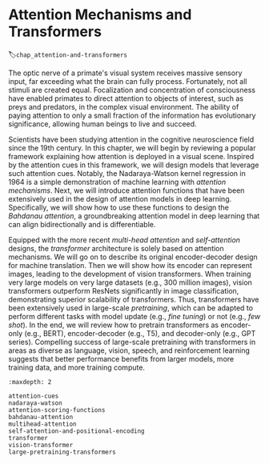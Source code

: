 # Attention Mechanisms and Transformers
:label:`chap_attention-and-transformers`

The optic nerve of a primate's visual system
receives massive sensory input,
far exceeding what the brain can fully process.
Fortunately,
not all stimuli are created equal.
Focalization and concentration of consciousness
have enabled primates to direct attention
to objects of interest,
such as preys and predators,
in the complex visual environment.
The ability of paying attention to
only a small fraction of the information
has evolutionary significance,
allowing human beings
to live and succeed.

Scientists have been studying attention
in the cognitive neuroscience field
since the 19th century.
In this chapter,
we will begin by reviewing a popular framework
explaining how attention is deployed in a visual scene.
Inspired by the attention cues in this framework,
we will design models
that leverage such attention cues.
Notably, the Nadaraya-Watson kernel regression
in 1964 is a simple demonstration of machine learning with *attention mechanisms*.
Next, we will introduce attention functions
that have been extensively used in
the design of attention models in deep learning.
Specifically,
we will show how to use these functions
to design the *Bahdanau attention*,
a groundbreaking attention model in deep learning
that can align bidirectionally and is differentiable.

Equipped with
the more recent
*multi-head attention*
and *self-attention* designs,
the *transformer* architecture is solely
based on attention mechanisms.
We will go on to describe its original encoder-decoder design for machine translation.
Then we will show how its encoder can 
represent images, leading to the development of vision transformers.
When training very large models on very large datasets (e.g., 300 million images),
vision transformers outperform ResNets significantly in image classification, demonstrating superior scalability of transformers.
Thus, transformers have been extensively used in large-scale *pretraining*, which can be adapted to perform different tasks with model update (e.g., *fine tuning*) or not (e.g., *few shot*).
In the end, we will review how to pretrain transformers as encoder-only (e.g., BERT), encoder-decoder (e.g., T5), and decoder-only (e.g., GPT series).
Compelling success of large-scale pretraining with transformers in areas as diverse as
language,
vision, speech,
and reinforcement learning
suggests that better performance benefits from larger models, more training data, and more training compute.

```toc
:maxdepth: 2

attention-cues
nadaraya-watson
attention-scoring-functions
bahdanau-attention
multihead-attention
self-attention-and-positional-encoding
transformer
vision-transformer
large-pretraining-transformers
```

